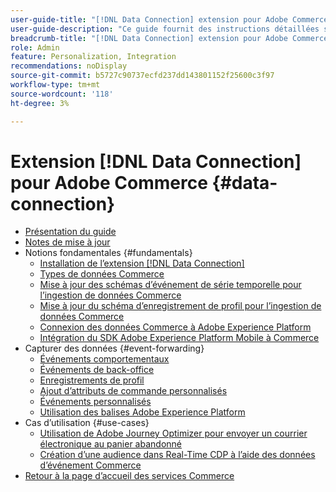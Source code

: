 ```yaml
---
user-guide-title: "[!DNL Data Connection] extension pour Adobe Commerce"
user-guide-description: "Ce guide fournit des instructions détaillées sur l’utilisation de l’extension  [!DNL Data Connection] pour Adobe Commerce."
breadcrumb-title: "[!DNL Data Connection] extension pour Adobe Commerce"
role: Admin
feature: Personalization, Integration
recommendations: noDisplay
source-git-commit: b5727c90737ecfd237dd143801152f25600c3f97
workflow-type: tm+mt
source-wordcount: '118'
ht-degree: 3%

---
```


# Extension [!DNL Data Connection] pour Adobe Commerce {#data-connection}

- [Présentation du guide](overview.md)
- [Notes de mise à jour](release-notes.md)
- Notions fondamentales {#fundamentals}
   - [Installation de l’extension  [!DNL Data Connection] ](install.md)
   - [Types de données Commerce](data-ingestion.md)
   - [Mise à jour des schémas d’événement de série temporelle pour l’ingestion de données Commerce](update-xdm.md)
   - [Mise à jour du schéma d’enregistrement de profil pour l’ingestion de données Commerce](profile-data.md)
   - [Connexion des données Commerce à Adobe Experience Platform](connect-data.md)
   - [Intégration du SDK Adobe Experience Platform Mobile à Commerce](mobile-sdk-epc.md)
- Capturer des données {#event-forwarding}
   - [Événements comportementaux](events.md)
   - [Événements de back-office](events-backoffice.md)
   - [Enregistrements de profil](events-profilerecord.md)
   - [Ajout d’attributs de commande personnalisés](custom-attributes.md)
   - [Événements personnalisés](custom-events.md)
   - [Utilisation des balises Adobe Experience Platform](using-tags.md)
- Cas d’utilisation {#use-cases}
   - [Utilisation de Adobe Journey Optimizer pour envoyer un courrier électronique au panier abandonné](using-ajo.md)
   - [Création d’une audience dans Real-Time CDP à l’aide des données d’événement Commerce](create-audience.md)
- [Retour à la page d’accueil des services Commerce](https://experienceleague.adobe.com/docs/commerce-merchant-services/user-guides/home.html)
